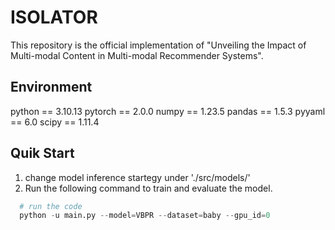 # ISOLATOR
This repository is the official implementation of "Unveiling the Impact of Multi-modal Content in Multi-modal Recommender Systems".
## Environment
python == 3.10.13
pytorch == 2.0.0
numpy == 1.23.5
pandas == 1.5.3
pyyaml == 6.0
scipy == 1.11.4
## Quik Start
1. change model inference startegy under './src/models/'
2. Run the following command to train and evaluate the model.
 ```python
   # run the code 
   python -u main.py --model=VBPR --dataset=baby --gpu_id=0
 ```

